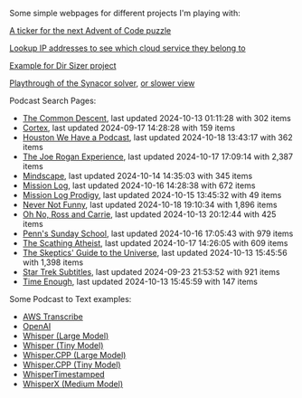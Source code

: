 Some simple webpages for different projects I'm playing with:

[A ticker for the next Advent of Code puzzle](https://seligman.github.io/aoc_ticker.html)

[Lookup IP addresses to see which cloud service they belong to](https://seligman.github.io/cloud-ips/index.html)

[Example for Dir Sizer project](https://seligman.github.io/dir_sizer/cost_example.html)

[Playthrough of the Synacor solver](https://seligman.github.io/synacor/run_script_speed.html), [or slower view](https://seligman.github.io/synacor/run_script.html)

Podcast Search Pages:
<!-- Podcasts Start -->
* [The Common Descent](https://seligman.github.io/podcasts/common_descent/common_descent.html), last updated 2024-10-13 01:11:28 with 302 items
* [Cortex](https://seligman.github.io/podcasts/cortex_pod/cortex_pod.html), last updated 2024-09-17 14:28:28 with 159 items
* [Houston We Have a Podcast](https://seligman.github.io/podcasts/houston_we_have_a_podcast/houston_we_have_a_podcast.html), last updated 2024-10-18 13:43:17 with 362 items
* [The Joe Rogan Experience](https://seligman.github.io/podcasts/jre/jre.html), last updated 2024-10-17 17:09:14 with 2,387 items
* [Mindscape](https://seligman.github.io/podcasts/mindscape/mindscape.html), last updated 2024-10-14 14:35:03 with 345 items
* [Mission Log](https://seligman.github.io/podcasts/mission_log/mission_log.html), last updated 2024-10-16 14:28:38 with 672 items
* [Mission Log Prodigy](https://seligman.github.io/podcasts/ml_prodigy/ml_prodigy.html), last updated 2024-10-15 13:45:32 with 49 items
* [Never Not Funny](https://seligman.github.io/podcasts/nevernotfunny/nevernotfunny.html), last updated 2024-10-18 19:10:34 with 1,896 items
* [Oh No, Ross and Carrie](https://seligman.github.io/podcasts/oh_no/oh_no.html), last updated 2024-10-13 20:12:44 with 425 items
* [Penn's Sunday School](https://seligman.github.io/podcasts/penn_sunday_school/penn_sunday_school.html), last updated 2024-10-16 17:05:43 with 979 items
* [The Scathing Atheist](https://seligman.github.io/podcasts/scathing/scathing.html), last updated 2024-10-17 14:26:05 with 609 items
* [The Skeptics' Guide to the Universe](https://seligman.github.io/podcasts/sgu/sgu.html), last updated 2024-10-13 15:45:56 with 1,398 items
* [Star Trek Subtitles](https://seligman.github.io/star_trek_subtitles/star_trek_subtitles.html), last updated 2024-09-23 21:53:52 with 921 items
* [Time Enough](https://seligman.github.io/podcasts/time_enough/time_enough.html), last updated 2024-10-13 15:45:59 with 147 items
<!-- Podcasts End -->

Some Podcast to Text examples:
* [AWS Transcribe](https://seligman.github.io/podcast_to_text/Example-Results-AWS-Transcribe.html)
* [OpenAI](https://seligman.github.io/podcast_to_text/Example-Results-OpenAI.html)
* [Whisper (Large Model)](https://seligman.github.io/podcast_to_text/Example-Results-Whisper-Large.html)
* [Whisper (Tiny Model)](https://seligman.github.io/podcast_to_text/Example-Results-Whisper-Tiny.html)
* [Whisper.CPP (Large Model)](https://seligman.github.io/podcast_to_text/Example-Results-Whisper_CPP-Large.html)
* [Whisper.CPP (Tiny Model)](https://seligman.github.io/podcast_to_text/Example-Results-Whisper_CPP-Tiny.html)
* [WhisperTimestamped](https://seligman.github.io/podcast_to_text/Example-Results-WhisperTimestamped-Medium.html)
* [WhisperX (Medium Model)](https://seligman.github.io/podcast_to_text/Example-Results-WhisperX-Medium.html)
